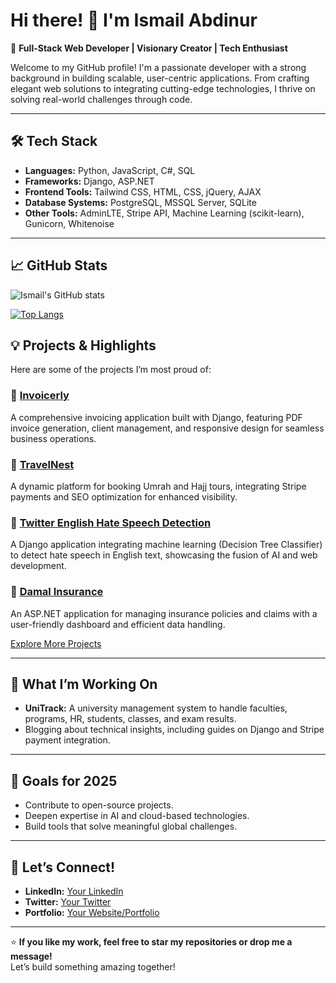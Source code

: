 # Hi there! 👋 I'm Ismail Abdinur

🚀 **Full-Stack Web Developer | Visionary Creator | Tech Enthusiast**  

Welcome to my GitHub profile! I'm a passionate developer with a strong background in building scalable, user-centric applications. From crafting elegant web solutions to integrating cutting-edge technologies, I thrive on solving real-world challenges through code.  

---

## 🛠️ **Tech Stack**  
- **Languages:** Python, JavaScript, C#, SQL  
- **Frameworks:** Django, ASP.NET  
- **Frontend Tools:** Tailwind CSS, HTML, CSS, jQuery, AJAX  
- **Database Systems:** PostgreSQL, MSSQL Server, SQLite  
- **Other Tools:** AdminLTE, Stripe API, Machine Learning (scikit-learn), Gunicorn, Whitenoise  

---

## 📈 GitHub Stats

![Ismail's GitHub stats](https://github-readme-stats.vercel.app/api?username=ismailsoftdev&show_icons=true&theme=dracula)

[![Top Langs](https://github-readme-stats.vercel.app/api/top-langs/?username=ismailsoftdev&layout=compact&theme=dracula)](https://github.com/ismailsoftdev)


## 💡 **Projects & Highlights**  

Here are some of the projects I’m most proud of:  

### 🌟 [Invoicerly](#)  
A comprehensive invoicing application built with Django, featuring PDF invoice generation, client management, and responsive design for seamless business operations.  

### 🌟 [TravelNest](#)  
A dynamic platform for booking Umrah and Hajj tours, integrating Stripe payments and SEO optimization for enhanced visibility.  

### 🌟 [Twitter English Hate Speech Detection](#)  
A Django application integrating machine learning (Decision Tree Classifier) to detect hate speech in English text, showcasing the fusion of AI and web development.  

### 🌟 [Damal Insurance](#)  
An ASP.NET application for managing insurance policies and claims with a user-friendly dashboard and efficient data handling.  

[Explore More Projects](#)

---

## 🔧 **What I’m Working On**  
- **UniTrack:** A university management system to handle faculties, programs, HR, students, classes, and exam results.  
- Blogging about technical insights, including guides on Django and Stripe payment integration.  

---

## 🌱 **Goals for 2025**  
- Contribute to open-source projects.  
- Deepen expertise in AI and cloud-based technologies.  
- Build tools that solve meaningful global challenges.  

---

## 💬 **Let’s Connect!**  
- **LinkedIn:** [Your LinkedIn](https://linkedin.com/in/ismailsoftdev)  
- **Twitter:** [Your Twitter](https://x.com/ismailsoftdev)
- **Portfolio:** [Your Website/Portfolio](https://ismailsoftdev.com)

---

⭐ **If you like my work, feel free to star my repositories or drop me a message!**  
Let’s build something amazing together!  
